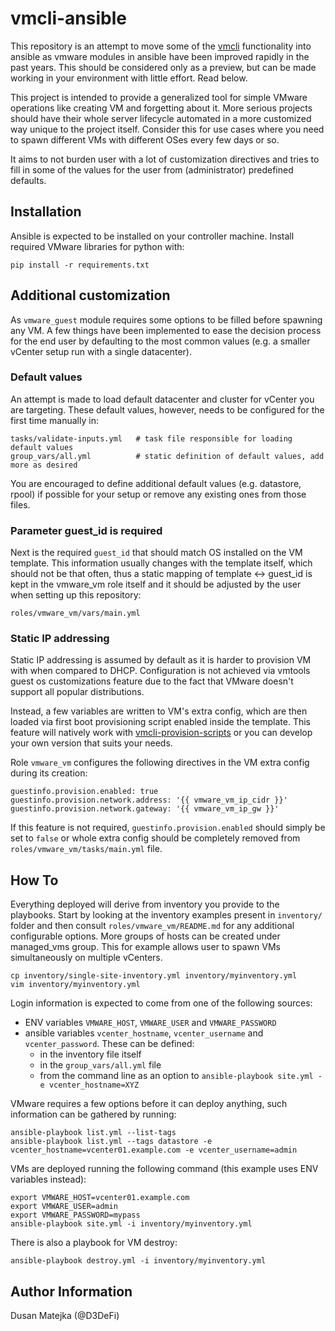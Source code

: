 vmcli-ansible
=============

This repository is an attempt to move some of the [vmcli](https://github.com/D3DeFi/vmcli) functionality into ansible
as vmware modules in ansible have been improved rapidly in the past years. This should be considered only as a preview,
but can be made working in your environment with little effort. Read below.

This project is intended to provide a generalized tool for simple VMware operations like creating VM and forgetting
about it. More serious projects should have their whole server lifecycle automated in a more customized way unique
to the project itself. Consider this for use cases where you need to spawn different VMs with different OSes every few
days or so.

It aims to not burden user with a lot of customization directives and tries to fill in some of the values for the
user from (administrator) predefined defaults.

Installation
------------

Ansible is expected to be installed on your controller machine. Install required VMware libraries for python with:

    pip install -r requirements.txt


Additional customization
------------------------

As `vmware_guest` module requires some options to be filled before spawning any VM. A few things have been
implemented to ease the decision process for the end user by defaulting to the most common values
(e.g. a smaller vCenter setup run with a single datacenter).

### Default values

An attempt is made to load default datacenter and cluster for vCenter you are targeting. These default
values, however, needs to be configured for the first time manually in:

    tasks/validate-inputs.yml   # task file responsible for loading default values
    group_vars/all.yml          # static definition of default values, add more as desired

You are encouraged to define additional default values (e.g. datastore, rpool) if possible for your setup or remove
any existing ones from those files.

### Parameter guest\_id is required

Next is the required `guest_id` that should match OS installed on the VM template. This information usually changes
with the template itself, which should not be that often, thus a static mapping of template <-> guest\_id is kept
in the vmware\_vm role itself and it should be adjusted by the user when setting up this repository:

	roles/vmware_vm/vars/main.yml

### Static IP addressing

Static IP addressing is assumed by default as it is harder to provision VM with when compared to DHCP. Configuration
is not achieved via vmtools guest os customizations feature due to the fact that VMware doesn't support all popular
distributions.

Instead, a few variables are written to VM's extra config, which are then loaded via first boot provisioning script
enabled inside the template. This feature will natively work with
[vmcli-provision-scripts](https://github.com/D3DeFi/vmcli-provision-scripts)
or you can develop your own version that suits your needs.

Role `vmware_vm` configures the following directives in the VM extra config during its creation:

    guestinfo.provision.enabled: true
    guestinfo.provision.network.address: '{{ vmware_vm_ip_cidr }}'
    guestinfo.provision.network.gateway: '{{ vmware_vm_ip_gw }}'

If this feature is not required, `guestinfo.provision.enabled` should simply be set to `false` or whole extra config
should be completely removed from `roles/vmware_vm/tasks/main.yml` file.


How To
------

Everything deployed will derive from inventory you provide to the playbooks. Start by looking at the inventory examples
present in `inventory/` folder and then consult `roles/vmware_vm/README.md` for any additional configurable options.
More groups of hosts can be created under managed\_vms group. This for example allows user to spawn VMs simultaneously
on multiple vCenters.

    cp inventory/single-site-inventory.yml inventory/myinventory.yml
    vim inventory/myinventory.yml

Login information is expected to come from one of the following sources:

* ENV variables `VMWARE_HOST`, `VMWARE_USER` and `VMWARE_PASSWORD`
* ansible variables `vcenter_hostname`, `vcenter_username` and `vcenter_password`. These can be defined:
  * in the inventory file itself
  * in the `group_vars/all.yml` file
  * from the command line as an option to `ansible-playbook site.yml -e vcenter_hostname=XYZ`

VMware requires a few options before it can deploy anything, such information can be gathered by running:

    ansible-playbook list.yml --list-tags
    ansible-playbook list.yml --tags datastore -e vcenter_hostname=vcenter01.example.com -e vcenter_username=admin

VMs are deployed running the following command (this example uses ENV variables instead):

    export VMWARE_HOST=vcenter01.example.com
    export VMWARE_USER=admin
    export VMWARE_PASSWORD=mypass
    ansible-playbook site.yml -i inventory/myinventory.yml

There is also a playbook for VM destroy:

    ansible-playbook destroy.yml -i inventory/myinventory.yml

Author Information
------------------

Dusan Matejka (@D3DeFi)

